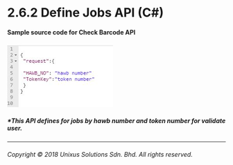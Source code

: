 # 2.6.2 Define Jobs API \(C\#\)

#### Sample source code for Check Barcode API

![](/assets/defjobjson.JPG)

##### \*This API defines for jobs by hawb number and token number for validate user.

---

###### Copyright © 2018 Unixus Solutions Sdn. Bhd. All rights reserved.



